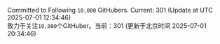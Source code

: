 Committed to Following `10,000` GitHubers. Current: <!-- FOLLOWING_COUNT -->301<!-- FOLLOWING_COUNT --> (Update at UTC <!-- LAST_UPDATED -->2025-07-01 12:34:46<!-- LAST_UPDATED -->)<br>
致力于关注`10,000`个GitHuber。当前：<!-- FOLLOWING_COUNT -->301<!-- FOLLOWING_COUNT --> (更新于北京时间 <!-- LAST_UPDATED_CST -->2025-07-01 20:34:46<!-- LAST_UPDATED_CST -->)

